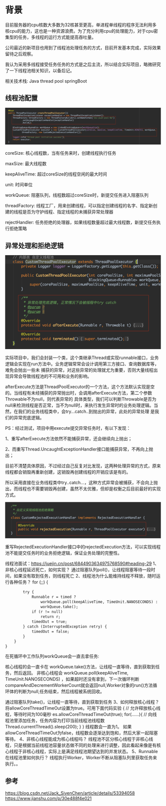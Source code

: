 # 背景
目前服务器的cpu核数大多数为32核甚至更高，单进程单线程的程序无法利用多核cpu的能力，这也是一种资源浪费。为了充分利用cpu的处理能力，对于cpu密集型的任务，多线程的运行方式能提高吞吐量。

公司最近的新项目也用到了线程池处理任务的方式，目前开发基本完成，实际效果留待之后观察。

我认为采用多线程接受任务任务的方式是之后主流，所以结合实际项目，略微研究了一下线程池相关知识，以备后记。

相关技术栈: Java thread pool springBoot

## 线程池配置

![](../assets/images/20200530/001.png)

coreSize: 核心线程数，当有任务来时，创建线程执行任务

maxSize: 最大线程数

keepAliveTime: 超过coreSize的线程空闲的最大时间

unit: 时间单位

workQueue: 阻塞队列，线程数超过coreSize时，新提交任务进入阻塞队列

threadFactory: 线程工厂，用来创建线程，可以指定创建线程的名字、指定新创建的线程是否为守护线程、指定线程的未捕获异常处理器

rejectHandler: 任务拒绝的处理器，如果线程数量超过最大线程数，新提交任务执行拒绝策略

## 异常处理和拒绝逻辑

![](../assets/images/20200530/002.png)

实际项目中，我们会封装一个类，这个类继承Thread或实现runnable接口，业务逻辑会实现在run方法中。业务逻辑常常会设计调用第三方接口、查询数据库等，难免会抛出一些未
捕获的异常，对这些异常的处理就尤为重要，否则大量线程出现异常会导致线程池的不可用和业务的影响。

afterExecute方法是ThreadPoolExecutor的一个方法，这个方法默认实现是空的。当线程有未经捕获的异常抛出时，会调用afterExecute方法，第二个参数Throwable不为null，则代表异常的
具体类型，我们可以判断Throwable是否为null来检测线程是否正常，当不为null时，来执行发生异常时的业务处理逻辑。当然，在我们的业务线程类中，会try...catch..到抛出的异常，此处的异常处理
是我们的异常兜底逻辑。

PS：经过测试，项目中用execute提交异常任务时，有以下发现：

1、重写afterExecute方法依然不能捕获异常，还会继续向上抛出；

2、而重写Thread.UncaughtExceptionHandler接口能捕获异常，不再向上抛出；

目前不清楚具体原因，不过经过自己反复对比发现，这两种处理异常的方式，原来线程都会销毁再重新创建，这销毁再创建线程的开销应该是有的。

所以采用直接在业务线程类中try..catch...，这种方式异常会被捕获，不会向上抛出，而线程也不需要销毁再创建，虽然不太优雅，但却是权衡之后目前最好的实现方式。

![](../assets/images/20200530/003.png)

重写RejectedExecutionHandler接口中的rejectedExecution方法，可以实现线程池不能提交任务时的业务拒绝逻辑，保证业务处理的完整性。

线程池面试：https://juejin.cn/post/6844903634975768590#heading-29
1、非核心线程延迟死亡，如何实现？
通过阻塞队列poll()，让线程阻塞等待一段时间，如果没有取到任务，则线程死亡
2、线程池为什么能维持线程不释放，随时运行各种任务？
for (;;) {
          
            try {
                Runnable r = timed ?
                    workQueue.poll(keepAliveTime, TimeUnit.NANOSECONDS) :
                    workQueue.take();
                if (r != null)
                    return r;
                timedOut = true;
            } catch (InterruptedException retry) {
                timedOut = false;
            }
        }
    }
在死循环中工作队列workQueue会一直去拿任务:

核心线程的会一直卡在 workQueue.take()方法，让线程一直等待，直到获取到任务，然后返回。
非核心线程会 workQueue.poll(keepAliveTime, TimeUnit.NANOSECONDS) ，如果超时还没有拿到，下一次循环判断compareAndDecrementWorkerCount就会返回null,Worker对象的run()方法循环体的判断为null,任务结束，然后线程被系统回收。

通过阻塞队列take()，让线程一直等待，直到获取到任务
3、如何释放核心线程？
将allowCoreThreadTimeOut设置为true。可用下面代码实验
{
    // 允许释放核心线程，等待时间为100毫秒
    es.allowCoreThreadTimeOut(true);
    for(......){
        // 向线程池里添加任务，任务内容为打印当前线程池线程数
        Thread.currentThread().sleep(200);
    }
}
线程数会一直为1。 如果allowCoreThreadTimeOut为false，线程数会逐渐达到饱和，然后大家一起阻塞等待。
4、非核心线程能成为核心线程吗？
线程池不区分核心线程于非核心线程，只是根据当前线程池容量状态做不同的处理来进行调整，因此看起来像是有核心线程于非核心线程，实际上是满足线程池期望达到的并发状态。
5、Runnable在线程池里如何执行？
线程执行Worker，Worker不断从阻塞队列里获取任务来执行。。

## 参考

<https://blog.csdn.net/Jack_SivenChen/article/details/53394058>
<https://www.jianshu.com/p/30e488f4e021>